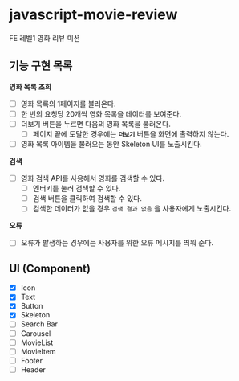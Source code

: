 # javascript-movie-review

FE 레벨1 영화 리뷰 미션

## 기능 구현 목록

**영화 목록 조회**

- [ ] 영화 목록의 1페이지를 불러온다.
- [ ] 한 번의 요청당 20개씩 영화 목록을 데이터를 보여준다.
- [ ] 더보기 버튼을 누르면 다음의 영화 목록을 불러온다.
  - [ ] 페이지 끝에 도달한 경우에는 **`더보기`** 버튼을 화면에 출력하지 않는다.
- [ ] 영화 목록 아이템을 불러오는 동안 Skeleton UI를 노출시킨다.

**검색**

- [ ] 영화 검색 API를 사용해서 영화를 검색할 수 있다.
  - [ ] 엔터키를 눌러 검색할 수 있다.
  - [ ] 검색 버튼을 클릭하여 검색할 수 있다.
  - [ ] 검색한 데이터가 없을 경우 `검색 결과 없음` 을 사용자에게 노출시킨다.

**오류**

- [ ] 오류가 발생하는 경우에는 사용자를 위한 오류 메시지를 띄워 준다.

## UI (Component)

- [x] Icon
- [x] Text
- [x] Button
- [x] Skeleton
- [ ] Search Bar
- [ ] Carousel
- [ ] MovieList
- [ ] MovieItem
- [ ] Footer
- [ ] Header
